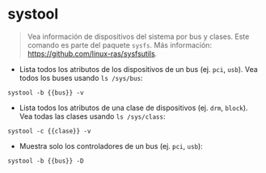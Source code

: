 # systool

> Vea información de dispositivos del sistema por bus y clases.
> Este comando es parte del paquete `sysfs`.
> Más información: <https://github.com/linux-ras/sysfsutils>.

- Lista todos los atributos de los dispositivos de un bus (ej. `pci`, `usb`). Vea todos los buses usando `ls /sys/bus`:

`systool -b {{bus}} -v`

- Lista todos los atributos de una clase de dispositivos (ej. `drm`, `block`). Vea todas las clases usando `ls /sys/class`:

`systool -c {{clase}} -v`

- Muestra solo los controladores de un bus (ej. `pci`, `usb`):

`systool -b {{bus}} -D`
